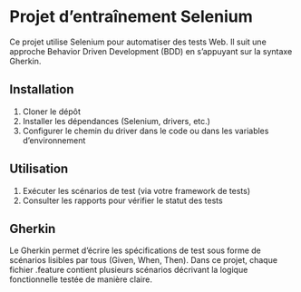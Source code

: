 # Projet d’entraînement Selenium

Ce projet utilise Selenium pour automatiser des tests Web. Il suit une approche Behavior Driven Development (BDD) en s’appuyant sur la syntaxe Gherkin.

## Installation
1. Cloner le dépôt
2. Installer les dépendances (Selenium, drivers, etc.)
3. Configurer le chemin du driver dans le code ou dans les variables d’environnement

## Utilisation
1. Exécuter les scénarios de test (via votre framework de tests)
2. Consulter les rapports pour vérifier le statut des tests

## Gherkin
Le Gherkin permet d’écrire les spécifications de test sous forme de scénarios lisibles par tous (Given, When, Then). 
Dans ce projet, chaque fichier .feature contient plusieurs scénarios décrivant la logique fonctionnelle testée de manière claire.
